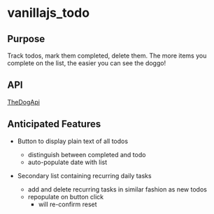 # vanillajs_todo

## Purpose

Track todos, mark them completed, delete them. The more items you complete on the list, the easier you can see the doggo!

## API

[TheDogApi](https://docs.thedogapi.com/)

## Anticipated Features

- Button to display plain text of all todos
  - distinguish between completed and todo
  - auto-populate date with list

- Secondary list containing recurring daily tasks
  - add and delete recurring tasks in similar fashion as new todos
  - repopulate on button click
    - will re-confirm reset
